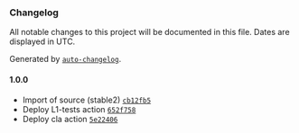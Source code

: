 ### Changelog

All notable changes to this project will be documented in this file. Dates are displayed in UTC.

Generated by [`auto-changelog`](https://github.com/CookPete/auto-changelog).

#### 1.0.0

- Import of source (stable2) [`cb12fb5`](https://github.com/rdkcentral/power-manager/commit/cb12fb5b3fc19fc3cd0f11621d346069a9809048)
- Deploy L1-tests action [`652f758`](https://github.com/rdkcentral/power-manager/commit/652f758f04bc1d65cef2a641c73a9528cf92a7cb)
- Deploy cla action [`5e22406`](https://github.com/rdkcentral/power-manager/commit/5e224063c2dcbd350786e082cf8585a349b8201e)
